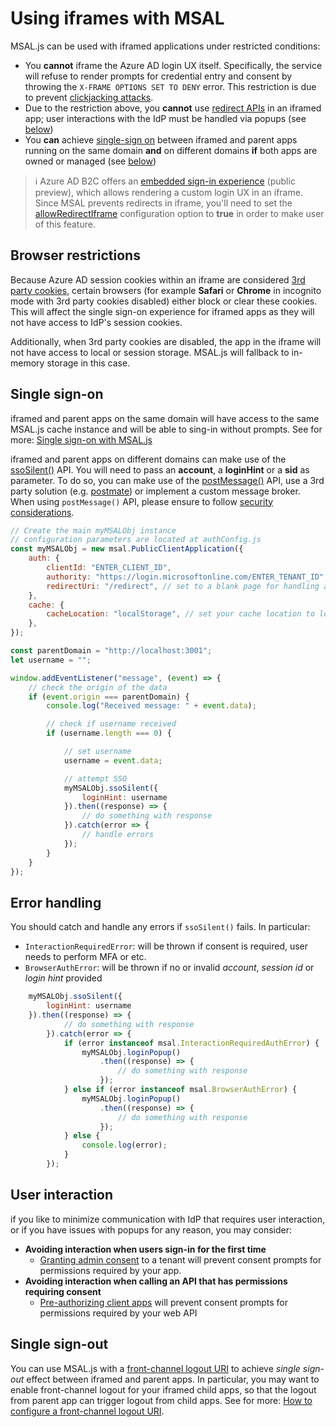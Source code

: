 # Using iframes with MSAL

MSAL.js can be used with iframed applications under restricted conditions:

* You **cannot** iframe the Azure AD login UX itself. Specifically, the service will refuse to render prompts for credential entry and consent by throwing the `X-FRAME OPTIONS SET TO DENY` error. This restriction is due to prevent [clickjacking attacks](https://owasp.org/www-community/attacks/Clickjacking).
* Due to the restriction above, you **cannot** use [redirect APIs](https://github.com/AzureAD/microsoft-authentication-library-for-js/blob/dev/lib/msal-browser/docs/initialization.md#redirect-apis) in an iframed app; user interactions with the IdP must be handled via popups (see [below](#error-handling))
* You **can** achieve [single-sign on](https://docs.microsoft.com/azure/active-directory/develop/msal-js-sso) between iframed and parent apps running on the same domain **and** on different domains **if** both apps are owned or managed (see [below](#single-sign-on))

> :information_source: Azure AD B2C offers an [embedded sign-in experience](https://docs.microsoft.com/azure/active-directory-b2c/embedded-login) (public preview), which allows rendering a custom login UX in an iframe. Since MSAL prevents redirects in iframe, you'll need to set the [allowRedirectIframe](https://github.com/AzureAD/microsoft-authentication-library-for-js/blob/dev/lib/msal-browser/docs/configuration.md#system-config-options) configuration option to **true** in order to make user of this feature.

## Browser restrictions

Because Azure AD session cookies within an iframe are considered [3rd party cookies](https://developer.mozilla.org/en-US/docs/Web/HTTP/Cookies#third-party_cookies), certain browsers (for example **Safari** or **Chrome** in incognito mode with 3rd party cookies disabled) either block or clear these cookies. This will affect the single sign-on experience for iframed apps as they will not have access to IdP's session cookies.

Additionally, when 3rd party cookies are disabled, the app in the iframe will not have access to local or session storage. MSAL.js will fallback to in-memory storage in this case.

## Single sign-on

iframed and parent apps on the same domain will have access to the same MSAL.js cache instance and will be able to sing-in without prompts. See for more: [Single sign-on with MSAL.js](https://docs.microsoft.com/azure/active-directory/develop/msal-js-sso)

iframed and parent apps on different domains can make use of the [ssoSilent()](https://github.com/AzureAD/microsoft-authentication-library-for-js/blob/dev/lib/msal-browser/docs/login-user.md#silent-login-with-ssosilent) API. You will need to pass an **account**, a **loginHint** or a **sid** as parameter. To do so, you can make use of the [postMessage()](https://html.spec.whatwg.org/multipage/web-messaging.html#dom-window-postmessage-options-dev) API, use a 3rd party solution (e.g. [postmate](https://github.com/dollarshaveclub/postmate)) or implement a custom message broker. When using `postMessage()` API, please ensure to follow [security considerations](https://developer.mozilla.org/en-US/docs/Web/API/Window/postMessage#security_concerns).

```javascript
// Create the main myMSALObj instance
// configuration parameters are located at authConfig.js
const myMSALObj = new msal.PublicClientApplication({
    auth: {
        clientId: "ENTER_CLIENT_ID",
        authority: "https://login.microsoftonline.com/ENTER_TENANT_ID",
        redirectUri: "/redirect", // set to a blank page for handling auth code response via popups
    },
    cache: {
        cacheLocation: "localStorage", // set your cache location to local storage
    },
});

const parentDomain = "http://localhost:3001";
let username = "";

window.addEventListener("message", (event) => {
    // check the origin of the data
    if (event.origin === parentDomain) {
        console.log("Received message: " + event.data);

        // check if username received
        if (username.length === 0) {

            // set username
            username = event.data;

            // attempt SSO
            myMSALObj.ssoSilent({
                loginHint: username
            }).then((response) => {
                // do something with response
            }).catch(error => {
                // handle errors
            });
        }
    }
});
```

## Error handling

You should catch and handle any errors if `ssoSilent()` fails. In particular:

* `InteractionRequiredError`: will be thrown if consent is required, user needs to perform MFA or etc.
* `BrowserAuthError`: will be thrown if no or invalid *account*, *session id* or *login hint* provided

```javascript
    myMSALObj.ssoSilent({
        loginHint: username
    }).then((response) => {
            // do something with response
        }).catch(error => {
            if (error instanceof msal.InteractionRequiredAuthError) {
                myMSALObj.loginPopup()
                    .then((response) => {
                        // do something with response
                    });
            } else if (error instanceof msal.BrowserAuthError) {
                myMSALObj.loginPopup()
                    .then((response) => {
                        // do something with response
                    });
            } else {
                console.log(error);
            }
        });
```

## User interaction

if you like to minimize communication with IdP that requires user interaction, or if you have issues with popups for any reason, you may consider:

* **Avoiding interaction when users sign-in for the first time**
  * [Granting admin consent](https://docs.microsoft.com/azure/active-directory/develop/v2-admin-consent) to a tenant will prevent consent prompts for permissions required by your app.
* **Avoiding interaction when calling an API that has permissions requiring consent**
  * [Pre-authorizing client apps](https://docs.microsoft.com/azure/active-directory/develop/reference-app-manifest#preauthorizedapplications-attribute) will prevent consent prompts for permissions required by your web API

## Single sign-out

You can use MSAL.js with a [front-channel logout URI](https://openid.net/specs/openid-connect-backchannel-1_0.html) to achieve *single sign-out* effect between iframed and parent apps. In particular, you may want to enable front-channel logout for your iframed child apps, so that the logout from parent app can trigger logout from child apps. See for more: [How to configure a front-channel logout URI](https://github.com/AzureAD/microsoft-authentication-library-for-js/blob/dev/lib/msal-browser/docs/logout.md#front-channel-logout).

